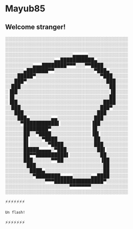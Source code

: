 # Mayub85
## Welcome stranger!

░░░░░░░░░░░░░░░░░░░░░░░░░░░░░░░░░░░░░░░░
░░░░░░░░░░░░░░░░░░░░░░░░░░░░░░░░░░░░░░░░
░░░░░░░░░░░░░░░░░░░░░░░░░░░░░░░░░░░░░░░░
░░░░░░░░░░░░░░░░░░░░░░▄▄▄▄▄░░░░░░░░░░░░░
░░░░░░░░░░░░░░░░▄▄███████████▄░░░░░░░░░░
░░░░░░░░░▄▄▄████████▀▀▀░░░▀▀████░░░░░░░░
░░░░░░▄███████▀▀░░░░░░░░░░░░░▀███▄░░░░░░
░░░░█████▀░░░░░░░░░░░░░░░░░░░░░▀███░░░░░
░░░███▀░░░░░░░░░░░░░░░░░░░░░░░░░░███░░░░
░░███░░░░░░░░░░░░░░░░░░░░░░░░░░░░░██░░░░
░▐██░░░░░░░░░░░░░░░░░░░░░░░░░░░░░░▐█░░░░
░▐█░░░░░░░░░░░░░░░░░░░░░░░░░░░░░░░██░░░░
░▐██░░░░░░░░░░░░░░░░░░░░░░░░░░░░████░░░░
░░███░░░░░░░░░░░░░░░░░░░░░░░░░░███▀░░░░░
░░░███░░░░░░░░░░░░░░░░░░░░░░░░███░░░░░░░
░░░░███▄░░░░░░░▄▄░░░░░░░░░░░░███░░░░░░░░
░░░░░▀███████████▌░░░░░░░░░░▐██░░░░░░░░░
░░░░░░████████▀░░░░░░░░░░░░░▐█░░░░░░░░░░
░░░░░░██░░▀████░░░░░░░░░░░░░▐█▌░░░░░░░░░
░░░░░░█▌░░░░▀████░░░░░░░░░░░░██░░░░░░░░░
░░░░░░█▌░░░░░░▀████░░░░░░░░░░███░░░░░░░░
░░░░░░█████▄▄▄▄░▀███░░░░░░░░░░██▌░░░░░░░
░░░░░░██▀▀██████████▌░░░░░░░░░░██░░░░░░░
░░░░░░███░░░░░░▀▀██░░░░░░░░░░░░▐██░░░░░░
░░░░░░░███░░░░░░░░░░░░░░░░░░░░░░██░░░░░░
░░░░░░░░████▄░░░░░░░░░░░░░░░░░░░██░░░░░░
░░░░░░░░░▀████████▄▄▄▄░░░░░░▄▄████░░░░░░
░░░░░░░░░░░░░▀▀▀████████████████▀░░░░░░░
░░░░░░░░░░░░░░░░░░░░░▀▀▀▀▀▀▀░░░░░░░░░░░░
░░░░░░░░░░░░░░░░░░░░░░░░░░░░░░░░░░░░░░░░


⚡⚡⚡⚡⚡⚡⚡
```sh
Un flash!
```
⚡⚡⚡⚡⚡⚡⚡
<!--
**Mayub85/Mayub85** is a ✨ _special_ ✨ repository because its `README.md` (this file) appears on your GitHub profile.

Here are some ideas to get you started:

- 🔭 I’m currently working on ...
- 🌱 I’m currently learning ...
- 👯 I’m looking to collaborate on ...
- 🤔 I’m looking for help with ...
- 💬 Ask me about ...
- 📫 How to reach me: ...
- 😄 Pronouns: ...
- ⚡ Fun fact: ...
-->
